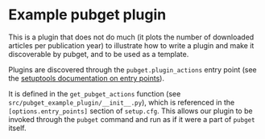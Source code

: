 # Example pubget plugin

This is a plugin that does not do much (it plots the number of downloaded
articles per publication year) to illustrate how to write a plugin and make it
discoverable by pubget, and to be used as a template.

Plugins are discovered through the `pubget.plugin_actions` entry point
(see the [setuptools documentation on entry
points](https://setuptools.pypa.io/en/latest/userguide/entry_point.html#entry-points-for-plugins)).

It is defined in the `get_pubget_actions` function (see
`src/pubget_example_plugin/__init__.py`), which is referenced in the
`[options.entry_points]` section of `setup.cfg`. This allows our plugin to be
invoked through the `pubget` command and run as if it were a part of `pubget`
itself.
